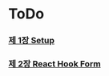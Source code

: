 # ToDo

### [제 1장 Setup](https://delicate-credit-20c.notion.site/1-Setup-8771dd903a674439b9323f781decb38a)

### [제 2장 React Hook Form](https://delicate-credit-20c.notion.site/2-React-Hook-Form-9986912c836544478b47e3621909f283)
